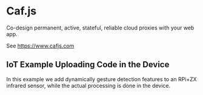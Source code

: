 # Caf.js

Co-design permanent, active, stateful, reliable cloud proxies with your web app.

See https://www.cafjs.com

## IoT Example Uploading Code in the Device

In this example we add dynamically gesture detection features to an RPi+ZX infrared sensor, while the actual processing is done in the device.
